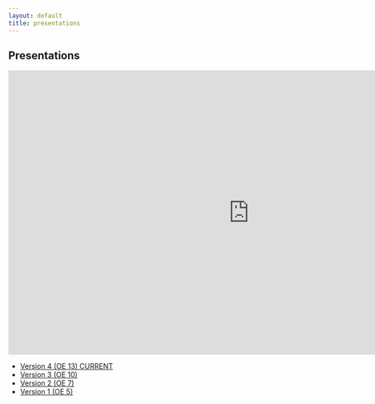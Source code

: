 ```yaml
---
layout: default
title: presentations
---
```


## Presentations

<iframe src="https://docs.google.com/presentation/d/e/2PACX-1vTfukFZqAqKzVnTcR673xlTxSDcRwkolWOXThSkU-oeq0dja9Dns_WpgjJPEp83cSou4S8U32w88s9S/embed?start=false&loop=false&delayms=3000" frameborder="0" width="960" height="569" allowfullscreen="true" mozallowfullscreen="true" webkitallowfullscreen="true"></iframe>

- [Version 4 (OE 13) CURRENT](https://docs.google.com/presentation/d/e/2PACX-1vTfukFZqAqKzVnTcR673xlTxSDcRwkolWOXThSkU-oeq0dja9Dns_WpgjJPEp83cSou4S8U32w88s9S/embed?start=false&loop=false&delayms=3000)
- [Version 3 (OE 10)](https://docs.google.com/presentation/d/e/2PACX-1vSzPPd8vrfVDMXVndsnMbW5tPiToOTI9qOI1H1uChY2kbEUUmQ2Sq6YHG0IRTh5tE6I3Uh77VuPMMER/embed?start=false&loop=false&delayms=3000)
- [Version 2 (OE 7)](https://docs.google.com/presentation/d/e/2PACX-1vR1dPlYbhBLd7MNK0Syzx6cvporaqJmX8MhGRGcSCGdW5fqJyMB-sAE_-4uF2wVtS0guIR4nCPAYCFB/embed?start=false&loop=false&delayms=3000)
- [Version 1 (OE 5)](https://docs.google.com/presentation/d/1HD9zAsdqoQakc39Ctq5apIcNKSXslI5hHD6PoS9gqJg/edit?usp=sharing)
